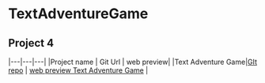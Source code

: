 # TextAdventureGame
## Project 4

|---|---|---|
|Project name | Git Url | web preview|
|Text Adventure Game|[GIt repo](https://github.com/Srishtik10/TextAdventureGame.git) | [web preview Text Adventure Game](https://github.com/Srishtik10/TextAdventureGame.git) |
